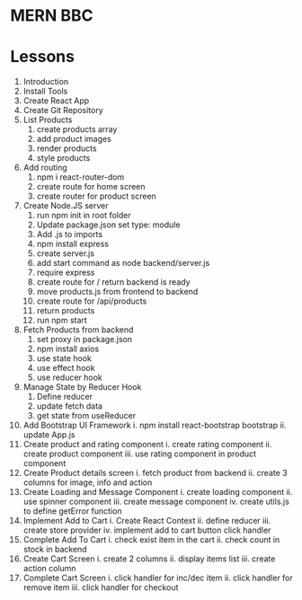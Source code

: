 # MERN BBC

# Lessons

1. Introduction
2. Install Tools
3. Create React App
4. Create Git Repository
5. List Products
   1. create products array
   2. add product images
   3. render products
   4. style products
6. Add routing
   1. npm i react-router-dom
   2. create route for home screen
   3. create router for product screen
7. Create Node.JS server
   1. run npm init in root folder
   2. Update package.json set type: module
   3. Add .js to imports
   4. npm install express
   5. create server.js
   6. add start command as node backend/server.js
   7. require express
   8. create route for / return backend is ready
   9. move products.js from frontend to backend
   10. create route for /api/products
   11. return products
   12. run npm start
8. Fetch Products from backend
   1. set proxy in package.json
   2. npm install axios
   3. use state hook
   4. use effect hook
   5. use reducer hook
9. Manage State by Reducer Hook
   1. Define reducer
   2. update fetch data
   3. get state from useReducer
10. Add Bootstrap UI Framework
    i. npm install react-bootstrap bootstrap
    ii. update App.js
11. Create product and rating component
    i. create rating component
    ii. create product component
    iii. use rating component in product component
12. Create Product details screen
    i. fetch product from backend
    ii. create 3 columns for image, info and action
13. Create Loading and Message Component
    i. create loading component
    ii. use spinner component
    iii. create message component
    iv. create utils.js to define getError function
14. Implement Add to Cart
    i. Create React Context
    ii. define reducer
    iii. create store provider
    iv. implement add to cart button click handler
15. Complete Add To Cart
    i. check exist item in the cart
    ii. check count in stock in backend
16. Create Cart Screen
    i. create 2 columns
    ii. display items list
    iii. create action column
17. Complete Cart Screen
    i. click handler for inc/dec item
    ii. click handler for remove item
    iii. click handler for checkout
